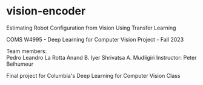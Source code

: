 # vision-encoder

Estimating Robot Configuration from Vision Using Transfer Learning

COMS W4995 - Deep Learning for Computer Vision
Project - Fall 2023

Team members:  
Pedro Leandro La Rotta 
Anand B. Iyer
Shrivatsa A. Mudligiri
Instructor: Peter Belhumeur

Final project for Columbia's Deep Learning for Computer Vision Class
